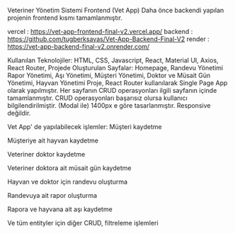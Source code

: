 Veteriner Yönetim Sistemi Frontend (Vet App)
Daha önce backendi yapılan projenin frontend kısmı tamamlanmıştır.

vercel : https://vet-app-frontend-final-v2.vercel.app/
backend : https://github.com/tugberksavas/Vet-App-Backend-Final-V2
render : https://vet-app-backend-final-v2.onrender.com/ 


Kullanılan Teknolojiler:
HTML,
CSS,
Javascript,
React,
Material UI,
Axios,
React Router,
Projede Oluşturulan Sayfalar:
Homepage,
Randevu Yönetimi
Rapor Yönetimi,
Aşı Yönetimi,
Müşteri Yönetimi,
Doktor ve Müsait Gün Yönetimi,
Hayvan Yönetimi
Proje,
React Router kullanılarak Single Page App olarak yapılmıştır. Her sayfanın CRUD operasyonları ilgili sayfanın içinde tamamlanmıştır. CRUD operasyonları başarısız olursa kullanıcı bilgilendirilmiştir. (Modal ile) 1400px e göre tasarlanmıştır. Responsive değildir.

Vet App' de yapılabilecek işlemler:
Müşteri kaydetme

Müşteriye ait hayvan kaydetme

Veteriner doktor kaydetme

Veteriner doktora ait müsait gün kaydetme

Hayvan ve doktor için randevu oluşturma

Randevuya ait rapor oluşturma

Rapora ve hayvana ait aşı kaydetme

Ve tüm entityler için diğer CRUD, filtreleme işlemleri
